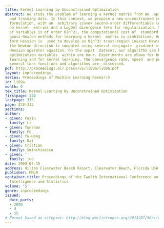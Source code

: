 ```yaml
---
title: Kernel Learning by Unconstrained Optimization
abstract: We study the problem of learning a kernel matrix from an  apriori kernel
  and training data. In this context, we propose a new unconstrained convex optimization
  formulation, with an  arbitrary convex second-order differentiable loss function
  on kernel  entries and a LogDet divergence term for regularization. Since the  number
  of variables is of order O(n^2), the computational cost of  standard Newton and
  quasi-Newton methods for learning a kernel  matrix is prohibitive. Here an operator
  form Hessian is  used to develop an O(n^3) trust-region inexact Newton method,  where
  the Newton direction is computed using several conjugate  gradient steps on the
  Hessian operator equation. On the uspst  dataset, our algorithm can handle 2 million
  optimization variables  within one hour. Experiments are shown for both linear (Mahalanobis)  metric
  learning and for kernel learning. The convergence rate, speed  and performance of
  several loss functions and algorithms are  discussed.
pdf: http://proceedings.mlr.press/v5/li09a/li09a.pdf
layout: inproceedings
series: Proceedings of Machine Learning Research
id: li09a
month: 0
tex_title: Kernel Learning by Unconstrained Optimization
firstpage: 328
lastpage: 335
page: 328-335
sections: 
author:
- given: Fuxin
  family: Li
- given: Yunshan
  family: Fu
- given: Yu-Hong
  family: Dai
- given: Cristian
  family: Sminchisescu
- given: ''
  family: jue
date: 2009-04-15
address: Hilton Clearwater Beach Resort, Clearwater Beach, Florida USA
publisher: PMLR
container-title: Proceedings of the Twelth International Conference on Artificial
  Intelligence and Statistics
volume: '5'
genre: inproceedings
issued:
  date-parts:
  - 2009
  - 4
  - 15
# Format based on citeproc: http://blog.martinfenner.org/2013/07/30/citeproc-yaml-for-bibliographies/
---
```

